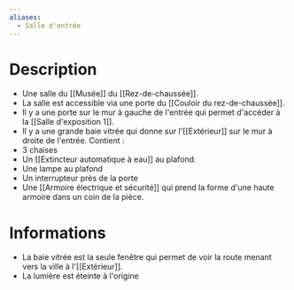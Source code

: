 ```yaml
---
aliases:
  - Salle d'entrée
---
```

# Description
- Une salle du [[Musée]] du [[Rez-de-chaussée]].
- La salle est accessible via une porte du [[Couloir du rez-de-chaussée]].
- Il y a une porte sur le mur à gauche de l'entrée qui permet d'accéder à la [[Salle d'exposition 1]].
- Il y a une grande baie vitrée qui donne sur l'[[Extérieur]] sur le mur à droite de l'entrée.
Contient : 
- 3 chaises
- Un [[Extincteur automatique à eau]] au plafond.
- Une lampe au plafond
- Un interrupteur près de la porte
- Une [[Armoire électrique et sécurité]] qui prend la forme d'une haute armoire dans un coin de la pièce.
# Informations
- La baie vitrée est la seule fenêtre qui permet de voir la route menant vers la ville à l'[[Extérieur]].
- La lumière est éteinte à l'origine